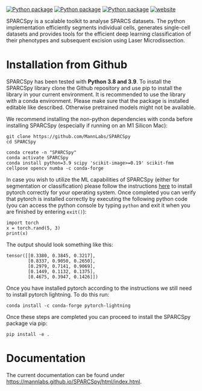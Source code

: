 [![Python package](https://github.com/MannLabs/SPARCSpy/actions/workflows/python-package.yml/badge.svg?branch=release)](https://github.com/MannLabs/SPARCSpy/actions/workflows/python-package.yml) [![Python package](https://img.shields.io/badge/version-v1.0.0-blue)](https://github.com/MannLabs/SPARCSpy/actions/workflows/python-package.yml) [![Python package](https://img.shields.io/badge/license-MIT-blue)](https://github.com/MannLabs/SPARCSpy/actions/workflows/python-package.yml)
[![website](https://img.shields.io/website?url=https%3A%2F%2Fmannlabs.github.io/SPARCSpy/html/index.html)](https://mannlabs.github.io/SPARCSpy/html/index.html)

SPARCSpy is a scalable toolkit to analyse SPARCS datasets. The python implementation efficiently segments individual cells, generates single-cell datasets and provides tools for the efficient deep learning classification of their phenotypes and subsequent excision using Laser Microdissection.

Installation from Github
========================

SPARCSpy has been tested with **Python 3.8 and 3.9**.
To install the SPARCSpy library clone the Github repository and use pip to install the library in your current environment. It is recommended to use the library with a conda environment. Please make sure that the package is installed editable like described. Otherwise pretrained models might not be available.

We recommend installing the non-python dependencies with conda before installing SPARCSpy (especially if running on an M1 Silicon Mac):

```
git clone https://github.com/MannLabs/SPARCSpy
cd SPARCSpy

conda create -n "SPARCSpy"
conda activate SPARCSpy
conda install python=3.9 scipy 'scikit-image>=0.19' scikit-fmm cellpose opencv numba -c conda-forge
```

In case you wish to utilize the ML capabilities of SPARCSpy (either for segmentation or classification) please follow the instructions [here](<https://pytorch.org/get-started/locally/>) to install pytorch correctly for your operating system. Once completed you can verify that pytorch is installed correctly by executing the following python code (you can access the python console by typing `python` and exit it when you are finished by entering `exit()`):

```
import torch
x = torch.rand(5, 3)
print(x)
```

The output should look something like this:

```
tensor([[0.3380, 0.3845, 0.3217],
        [0.8337, 0.9050, 0.2650],
        [0.2979, 0.7141, 0.9069],
        [0.1449, 0.1132, 0.1375],
        [0.4675, 0.3947, 0.1426]])
```

Once you have installed pytorch according to the instructions we still need to install pytorch lightning. To do this run:

```
conda install -c conda-forge pytorch-lightning
```

Once these steps are completed you can proceed to install the SPARCSpy package via pip:

```
pip install -e .
```
  
Documentation
==============
The current documentation can be found under https://mannlabs.github.io/SPARCSpy/html/index.html.
